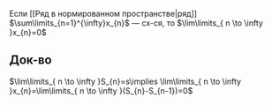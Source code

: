 Если [[Ряд в нормированном пространстве|ряд]] $\sum\limits_{n=1}^{\infty}x_{n}$ — сх-ся, то $\lim\limits_{ n \to \infty }x_{n}=0$
## Док-во

$\lim\limits_{ n \to \infty }S_{n}=s\implies \lim\limits_{ n \to \infty }x_{n}=\lim\limits_{ n \to \infty }(S_{n}-S_{n-1})=0$
